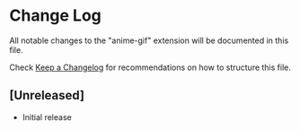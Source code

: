 # Change Log

All notable changes to the "anime-gif" extension will be documented in this file.

Check [Keep a Changelog](http://keepachangelog.com/) for recommendations on how to structure this file.

## [Unreleased]

- Initial release